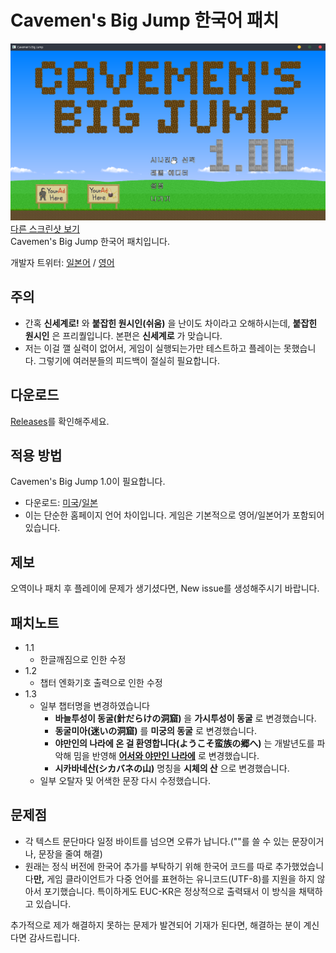 # Cavemen's Big Jump 한국어 패치
![스크린샷1](1.png)   
[다른 스크린샷 보기](screenshot.md)   
Cavemen's Big Jump 한국어 패치입니다.   
   
개발자 트위터: [일본어](https://twitter.com/kyokz_jp) / [영어](https://twitter.com/kyokz_en)
## 주의
* 간혹 __신세계로!__ 와 __붙잡힌 원시인(쉬움)__ 을 난이도 차이라고 오해하시는데, __붙잡힌 원시인__ 은 프리퀄입니다. 본편은 __신세계로__ 가 맞습니다.
* 저는 이걸 깰 실력이 없어서, 게임이 실행되는가만 테스트하고 플레이는 못했습니다. 그렇기에 여러분들의 피드백이 절실히 필요합니다.
## 다운로드
[Releases](https://github.com/boutoron2685/Cavemens-Big-Jump-Korean/releases)를 확인해주세요.

## 적용 방법
Cavemen's Big Jump 1.0이 필요합니다.
* 다운로드: [미국](https://kyokz.itch.io/cavemens-big-jump)/[일본](https://freegame-mugen.jp/action/game_6627.html)
* 이는 단순한 홈페이지 언어 차이입니다. 게임은 기본적으로 영어/일본어가 포함되어 있습니다.
## 제보
오역이나 패치 후 플레이에 문제가 생기셨다면, New issue를 생성해주시기 바랍니다.

## 패치노트
* 1.1 
  * 한글깨짐으로 인한 수정
* 1.2
  * 챕터 엔화기호 출력으로 인한 수정
* 1.3
  * 일부 챕터명을 변경하였습니다
    * __바늘투성이 동굴(針だらけの洞窟)__ 을 __가시투성이 동굴__ 로 변경했습니다.
    * __동굴미아(迷いの洞窟)__ 를 __미궁의 동굴__ 로 변경했습니다.
    * __야만인의 나라에 온 걸 환영합니다(ようこそ蛮族の郷へ)__ 는 개발년도를 파악해 밈을 반영해 __[어서와 야만인 나라에](https://www.youtube.com/watch?v=wbi7JDIoh0E)__ 로 변경했습니다.
    * __시카바네산(シカバネの山)__ 명칭을 __시체의 산__ 으로 변경했습니다.
  * 일부 오탈자 및 어색한 문장 다시 수정했습니다.
## 문제점
* 각 텍스트 문단마다 일정 바이트를 넘으면 오류가 납니다.(""를 쓸 수 있는 문장이거나, 문장을 줄여 해결)
* 원래는 정식 버전에 한국어 추가를 부탁하기 위해 한국어 코드를 따로 추가했었습니다**만,** 게임 클라이언트가 다중 언어를 표현하는 유니코드(UTF-8)를 지원을 하지 않아서 포기했습니다.
특이하게도 EUC-KR은 정상적으로 출력돼서 이 방식을 채택하고 있습니다.

추가적으로 제가 해결하지 못하는 문제가 발견되어 기재가 된다면, 해결하는 분이 계신다면 감사드립니다.
